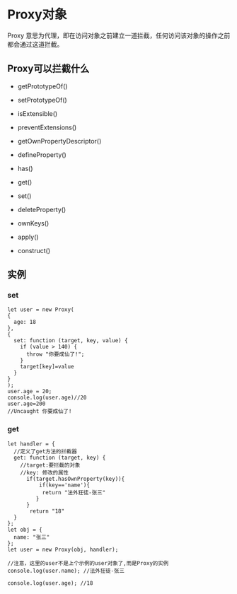 # Proxy对象
Proxy 意思为代理，即在访问对象之前建立一道拦截，任何访问该对象的操作之前都会通过这道拦截。

## Proxy可以拦截什么

- getPrototypeOf()

- setPrototypeOf()

- isExtensible()

- preventExtensions()

- getOwnPropertyDescriptor()

- defineProperty()

- has()

- get()

- set()

- deleteProperty()

- ownKeys()

- apply()

- construct()
## 实例
### set
```
let user = new Proxy(
{
  age: 18
},
{
  set: function (target, key, value) {
    if (value > 140) {
      throw "你要成仙了!";
    }
    target[key]=value
  }
}
);
user.age = 20;
console.log(user.age)//20
user.age=200
//Uncaught 你要成仙了! 

```

### get
```
let handler = {
  //定义了get方法的拦截器
  get: function (target, key) {
    //target:要拦截的对象
    //key: 修改的属性
      if(target.hasOwnProperty(key)){
          if(key=='name'){
           return "法外狂徒-张三"
         }
      }
       return "18"
  }
};
let obj = {
  name: "张三"
};
let user = new Proxy(obj, handler);

//注意，这里的user不是上个示例的user对象了,而是Proxy的实例
console.log(user.name); //法外狂徒-张三

console.log(user.age); //18

```